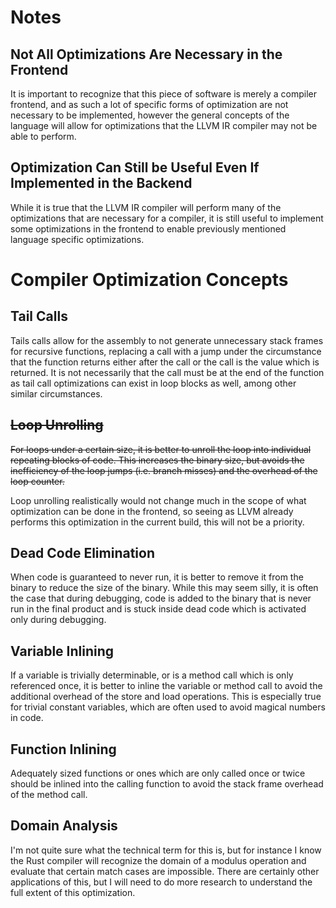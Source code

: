 # Notes

## Not All Optimizations Are Necessary in the Frontend

It is important to recognize that this piece of software is merely a compiler frontend,
and as such a lot of specific forms of optimization are not necessary to be implemented,
however the general concepts of the language will allow for optimizations that the LLVM
IR compiler may not be able to perform.

## Optimization Can Still be Useful Even If Implemented in the Backend

While it is true that the LLVM IR compiler will perform many of the optimizations that
are necessary for a compiler, it is still useful to implement some optimizations in the
frontend to enable previously mentioned language specific optimizations.

# Compiler Optimization Concepts

## Tail Calls

Tails calls allow for the assembly to not generate unnecessary stack frames for 
recursive functions, replacing a call with a jump under the circumstance that
the function returns either after the call or the call is the value which is
returned. It is not necessarily that the call must be at the end of the function
as tail call optimizations can exist in loop blocks as well, among other
similar circumstances.

## ~~Loop Unrolling~~

~~For loops under a certain size, it is better to unroll the loop into individual
repeating blocks of code. This increases the binary size, but avoids the inefficiency
of the loop jumps (i.e. branch misses) and the overhead of the loop counter.~~

Loop unrolling realistically would not change much in the scope of what optimization
can be done in the frontend, so seeing as LLVM already performs this optimization in
the current build, this will not be a priority.

## Dead Code Elimination

When code is guaranteed to never run, it is better to remove it from the binary
to reduce the size of the binary. While this may seem silly, it is often the case
that during debugging, code is added to the binary that is never run in the final
product and is stuck inside dead code which is activated only during debugging.

## Variable Inlining

If a variable is trivially determinable, or is a method call which is only referenced
once, it is better to inline the variable or method call to avoid the additional overhead
of the store and load operations. This is especially true for trivial constant variables,
which are often used to avoid magical numbers in code.

## Function Inlining

Adequately sized functions or ones which are only called once or twice should be inlined
into the calling function to avoid the stack frame overhead of the method call.

## Domain Analysis

I'm not quite sure what the technical term for this is, but for instance I know the Rust
compiler will recognize the domain of a modulus operation and evaluate that certain match
cases are impossible. There are certainly other applications of this, but I will need to do
more research to understand the full extent of this optimization.